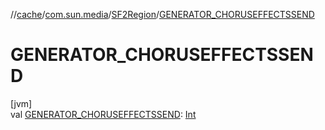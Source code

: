 //[cache](../../../index.md)/[com.sun.media](../index.md)/[SF2Region](index.md)/[GENERATOR_CHORUSEFFECTSSEND](-g-e-n-e-r-a-t-o-r_-c-h-o-r-u-s-e-f-f-e-c-t-s-s-e-n-d.md)

# GENERATOR_CHORUSEFFECTSSEND

[jvm]\
val [GENERATOR_CHORUSEFFECTSSEND](-g-e-n-e-r-a-t-o-r_-c-h-o-r-u-s-e-f-f-e-c-t-s-s-e-n-d.md): [Int](https://kotlinlang.org/api/latest/jvm/stdlib/kotlin/-int/index.html)
